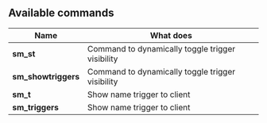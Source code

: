## Available commands

| Name                | What does                                        |
| ------------------- | ------------------------------------------------ |
| **sm_st**           | Command to dynamically toggle trigger visibility |
| **sm_showtriggers** | Command to dynamically toggle trigger visibility |
| **sm_t**            | Show name trigger to client                      |
| **sm_triggers**     | Show name trigger to client                      |
